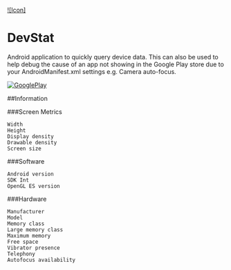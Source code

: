 [![Icon]](https://raw.githubusercontent.com/IanField90/DevStat/master/App/src/main/res/drawable-xxhdpi/ic_launcher.png)

DevStat
=======

Android application to quickly query device data. This can also be used to help debug the cause of an app not showing in the Google Play store due to your AndroidManifest.xml settings e.g. Camera auto-focus.

[![GooglePlay](http://developer.android.com/images/brand/en_generic_rgb_wo_60.png)](https://play.google.com/store/apps/details?id=uk.co.ianfield.devstat)

##Information

###Screen Metrics

    Width
    Height
    Display density
    Drawable density
    Screen size
    
###Software
    
    Android version
    SDK Int
    OpenGL ES version
    
###Hardware

    Manufacturer
    Model
    Memory class
    Large memory class
    Maximum memory
    Free space
    Vibrator presence
    Telephony
    Autofocus availability
